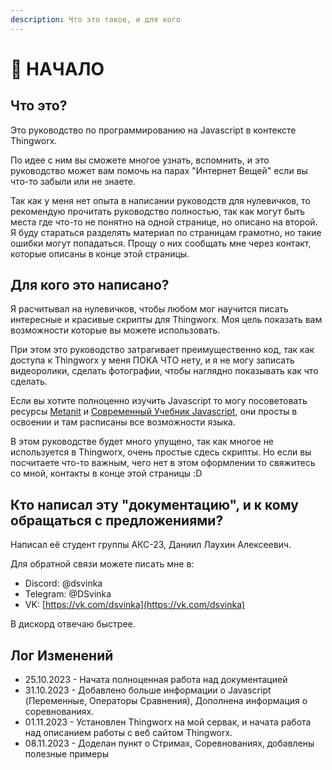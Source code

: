 ```yaml
---
description: Что это такое, и для кого
---
```


# 👋 НАЧАЛО

## Что это?

Это руководство по программированию на Javascript в контексте Thingworx.

По идее с ним вы сможете многое узнать, вспомнить, и это руководство может вам помочь на парах "Интернет Вещей" если вы что-то забыли или не знаете.

Так как у меня нет опыта в написании руководств для нулевичков, то рекомендую прочитать руководство полностью, так как могут быть места где что-то не понятно на одной странице, но описано на второй. Я буду стараться разделять материал по страницам грамотно, но такие ошибки могут попадаться. Прощу о них сообщать мне через контакт, которые описаны в конце этой страницы.&#x20;

## Для кого это написано?

Я расчитывал на нулевичков, чтобы любом мог научится писать интересные и красивые скрипты для Thingworx. Моя цель показать вам возможности которые вы можете использовать.&#x20;

При этом это руководство затрагивает преимущественно код, так как доступа к Thingworx у меня ПОКА ЧТО нету, и я не могу записать видеоролики, сделать фотографии, чтобы наглядно показывать как что сделать.

Если вы хотите полноценно изучить Javascript то могу посоветовать ресурсы [Metanit](https://metanit.com/web/javascript/) и [Современный Учебник Javascript](https://learn.javascript.ru/), они просты в освоении и там расписаны все возможности языка.

В этом руководстве будет много упущено, так как многое не используется в Thingworx, очень простые сдесь скрипты. Но если вы посчитаете что-то важным, чего нет в этом оформлении то свяжитесь со мной, контакты в конце этой страницы :D

## Кто написал эту "документацию", и к кому обращаться с предложениями?

Написал её студент группы АКС-23, Даниил Лаухин Алексеевич.

Для обратной связи можете писать мне в:

* Discord: @dsvinka&#x20;
* Telegram: @DSvinka&#x20;
* VK: [https://vk.com/dsvinka](https://vk.com/dsvinka)

В дискорд отвечаю быстрее.



## Лог Изменений

* 25.10.2023 - Начата полноценная работа над документацией
* 31.10.2023 - Добавлено больше информации о Javascript (Переменные, Операторы Сравнения), Дополнена информация о соревнованиях.
* 01.11.2023 - Установлен Thingworx на мой сервак, и начата работа над описанием работы с веб сайтом Thingworx.
* 08.11.2023 - Доделан пункт о Стримах, Соревнованиях, добавлены полезные примеры
